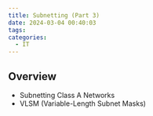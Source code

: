 ```yaml
---
title: Subnetting (Part 3)
date: 2024-03-04 00:40:03
tags: 
categories:
  - IT
---
```

## Overview
- Subnetting Class A Networks
- VLSM (Variable-Length Subnet Masks)